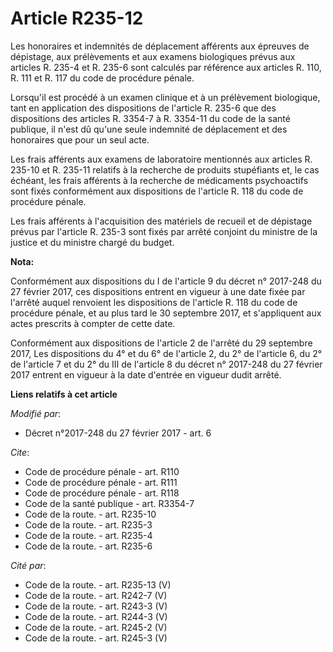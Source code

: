 # Article R235-12

Les honoraires et indemnités de déplacement afférents aux épreuves de dépistage, aux prélèvements et aux examens biologiques
prévus aux articles R. 235-4 et R. 235-6 sont calculés par référence aux articles R. 110, R. 111 et R. 117 du code de
procédure pénale. 

Lorsqu'il est procédé à un examen clinique et à un prélèvement biologique, tant en application des dispositions de l'article
R. 235-6 que des dispositions des articles R. 3354-7 à R. 3354-11 du code de la santé publique, il n'est dû qu'une seule
indemnité de déplacement et des honoraires que pour un seul acte. 

Les frais afférents aux examens de laboratoire mentionnés aux articles R. 235-10 et R. 235-11 relatifs à la recherche de
produits stupéfiants et, le cas échéant, les frais afférents à la recherche de médicaments psychoactifs sont fixés
conformément aux dispositions de l'article R. 118 du code de procédure pénale. 

Les frais afférents à l'acquisition des matériels de recueil et de dépistage prévus par l'article R. 235-3 sont fixés par
arrêté conjoint du ministre de la justice et du ministre chargé du budget.

**Nota:**

Conformément aux dispositions du I de l'article 9 du décret n° 2017-248 du 27 février 2017, ces dispositions entrent en
vigueur à une date fixée par l'arrêté auquel renvoient les dispositions de l'article R. 118 du code de procédure pénale, et
au plus tard le 30 septembre 2017, et s'appliquent aux actes prescrits à compter de cette date.

Conformément aux dispositions de l'article 2 de l'arrêté du 29 septembre 2017, Les dispositions du 4° et du 6° de l'article
2, du 2° de l'article 6, du 2° de l'article 7 et du 2° du III de l'article 8 du décret n° 2017-248 du 27 février 2017 entrent
en vigueur à la date d'entrée en vigueur dudit arrêté.

**Liens relatifs à cet article**

_Modifié par_:

  - Décret n°2017-248 du 27 février 2017 - art. 6

_Cite_:

  - Code de procédure pénale - art. R110
  - Code de procédure pénale - art. R111
  - Code de procédure pénale - art. R118
  - Code de la santé publique - art. R3354-7
  - Code de la route. - art. R235-10
  - Code de la route. - art. R235-3
  - Code de la route. - art. R235-4
  - Code de la route. - art. R235-6

_Cité par_:

  - Code de la route. - art. R235-13 (V)
  - Code de la route. - art. R242-7 (V)
  - Code de la route. - art. R243-3 (V)
  - Code de la route. - art. R244-3 (V)
  - Code de la route. - art. R245-2 (V)
  - Code de la route. - art. R245-3 (V)
